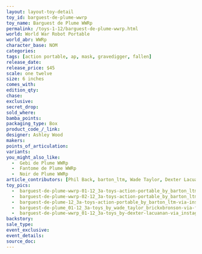 ```yaml
---
layout: layout-toy-detail 
toy_id: barguest-de-plume-wwrp
toy_name: Barguest de Plume WWRp
permalink: /toys-1-12/barguest-de-plume-wwrp.html
world: World War Robot Portable
world_abr: WWRp
character_base: NOM
categories: 
tags: [action portable, ap, mask, gravedigger, fallen]
release_date: 
release_price: $45 
scale: one twelve
size: 6 inches
comes_with: 
edition_qty: 
chase: 
exclusive: 
secret_drop: 
sold_where: 
bamba_points: 
packaging_type: Box
product_code_/_link: 
designer: Ashley Wood
makers: 
points_of_articulation: 
variants: 
you_might_also_like: 
  -  Gebi de Plume WWRp
  -  Fantome de Plume WWRp
  -  Noir de Plume WWRp
article_contributors: [Phil Back, barton_ltm, Wade Taylor, Dexter Lacuanan]
toy_pics: 
  -  barguest-de-plume-wwrp-01-12_3a-toys-action-portable_by_barton_ltm-via-instagram.jpg
  -  barguest-de-plume-wwrp-02-12_3a-toys-action-portable_by_barton_ltm-via-instagram.jpg
  -  barguest-de-plume-12_3a-toys-action-portable_by_barton_ltm-via-instagram.jpg
  -  barguest-de-plume_01-12_3a-toys_by_wade_taylor_brickxbronson-via-flickr.jpg
  -  barguest-de-plume-wwrp_01-12_3a-toys_by-dexter-lacuanan-via_instagram.jpg
backstory:
sale_type: 
event_exclusive: 
event_details: 
source_doc: 
---
```

